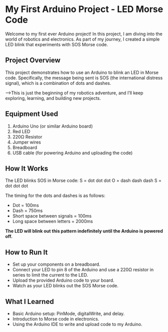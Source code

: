 # My First Arduino Project - LED Morse Code
Welcome to my first ever Arduino project! In this project, I am diving into the world of robotics and electronics. As part of my journey, I created a simple LED blink that experiments with SOS Morse code.

## Project Overview
This project demonstrates how to use an Arduino to blink an LED in Morse code. Specifically, the message being sent is SOS (the international distress signal), which is a combination of dots and dashes.

-->This is just the beginning of my robotics adventure, and I’ll keep exploring, learning, and building new projects.

## Equipment Used
1) Arduino Uno (or similar Arduino board)
2) Red LED
3) 220Ω Resistor
4) Jumper wires
5) Breadboard
6) USB cable (for powering Arduino and uploading the code)

## How It Works
The LED blinks SOS in Morse code:
S = dot dot dot
O = dash dash dash
S = dot dot dot

The timing for the dots and dashes is as follows:
* Dot = 100ms
* Dash = 750ms
* Short space between signals = 100ms
* Long space between letters = 2000ms

**The LED will blink out this pattern indefinitely until the Arduino is powered off.**

## How to Run It
* Set up your components on a breadboard.
* Connect your LED to pin 8 of the Arduino and use a 220Ω resistor in series to limit the current to the LED.
* Upload the provided Arduino code to your board.
* Watch as your LED blinks out the SOS Morse code.

## What I Learned
* Basic Arduino setup: PinMode, digitalWrite, and delay.
* Introduction to Morse code in electronics.
* Using the Arduino IDE to write and upload code to my Arduino.
